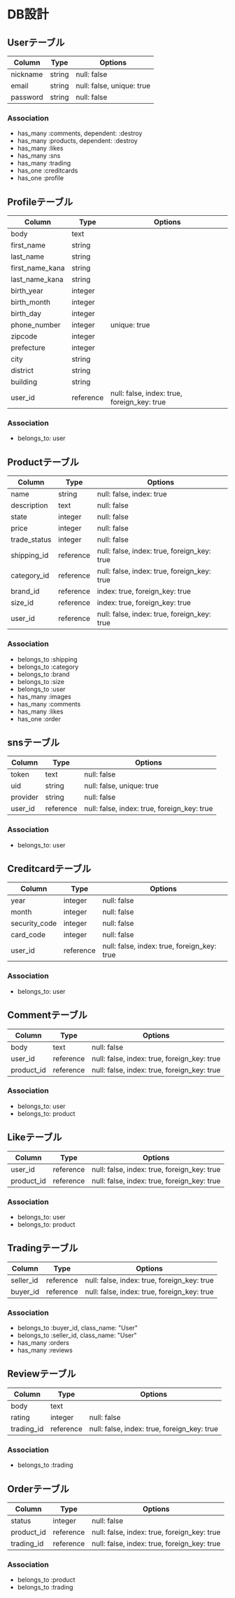 # DB設計

## Userテーブル
|Column|Type|Options|
|------|----|-------|
|nickname|string|null: false|
|email|string|null: false, unique: true|
|password|string|null: false|

### Association
- has_many :comments, dependent: :destroy
- has_many :products, dependent: :destroy
- has_many :likes
- has_many :sns
- has_many :trading
- has_one :creditcards
- has_one :profile

## Profileテーブル
|Column|Type|Options|
|------|----|-------|
|body|text||
|first_name|string||
|last_name|string||
|first_name_kana|string||
|last_name_kana|string||
|birth_year|integer||
|birth_month|integer||
|birth_day|integer||
|phone_number|integer|unique: true|
|zipcode|integer||
|prefecture|integer||
|city|string||
|district|string||
|building|string||
|user_id|reference|null: false, index: true, foreign_key: true|

### Association
- belongs_to: user

## Productテーブル
|Column|Type|Options|
|------|----|-------|
|name|string|null: false, index: true|
|description|text|null: false|
|state|integer|null: false|
|price|integer|null: false|
|trade_status|integer|null: false|
|shipping_id|reference|null: false, index: true, foreign_key: true|
|category_id|reference|null: false, index: true, foreign_key: true|
|brand_id|reference|index: true, foreign_key: true|
|size_id|reference|index: true, foreign_key: true|
|user_id|reference|null: false, index: true, foreign_key: true|

### Association
- belongs_to :shipping
- belongs_to :category
- belongs_to :brand
- belongs_to :size
- belongs_to :user
- has_many :images
- has_many :comments
- has_many :likes
- has_one :order

## snsテーブル
|Column|Type|Options|
|------|----|-------|
|token|text|null: false|
|uid|string|null: false, unique: true|
|provider|string|null: false|
|user_id|reference|null: false, index: true, foreign_key: true|

### Association
- belongs_to: user

## Creditcardテーブル
|Column|Type|Options|
|------|----|-------|
|year|integer|null: false|
|month|integer|null: false|
|security_code|integer|null: false|
|card_code|integer|null: false|
|user_id|reference|null: false, index: true, foreign_key: true|

### Association
- belongs_to: user

## Commentテーブル
|Column|Type|Options|
|------|----|-------|
|body|text|null: false|
|user_id|reference|null: false, index: true, foreign_key: true|
|product_id|reference|null: false, index: true, foreign_key: true|

### Association
- belongs_to: user
- belongs_to: product

## Likeテーブル
|Column|Type|Options|
|------|----|-------|
|user_id|reference|null: false, index: true, foreign_key: true|
|product_id|reference|null: false, index: true, foreign_key: true|

### Association
- belongs_to: user
- belongs_to: product

## Tradingテーブル
|Column|Type|Options|
|------|----|-------|
|seller_id|reference|null: false, index: true, foreign_key: true|
|buyer_id|reference|null: false, index: true, foreign_key: true|

### Association
- belongs_to :buyer_id, class_name: "User"
- belongs_to :seller_id, class_name: "User"
- has_many :orders
- has_many :reviews

## Reviewテーブル
|Column|Type|Options|
|------|----|-------|
|body|text||
|rating|integer|null: false|
|trading_id|reference|null: false, index: true, foreign_key: true|

### Association
- belongs_to :trading

## Orderテーブル
|Column|Type|Options|
|------|----|-------|
|status|integer|null: false|
|product_id|reference|null: false, index: true, foreign_key: true|
|trading_id|reference|null: false, index: true, foreign_key: true|

### Association
- belongs_to :product
- belongs_to :trading
